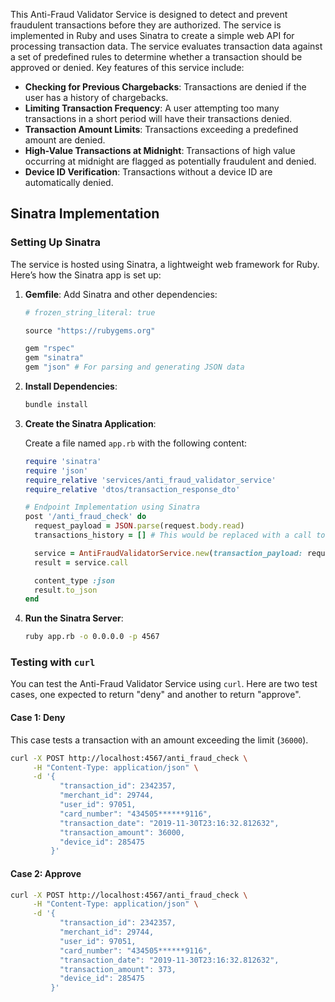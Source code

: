 This Anti-Fraud Validator Service is designed to detect and prevent fraudulent transactions before they are authorized. The service is implemented in Ruby and uses Sinatra to create a simple web API for processing transaction data. The service evaluates transaction data against a set of predefined rules to determine whether a transaction should be approved or denied. Key features of this service include:

- **Checking for Previous Chargebacks**: Transactions are denied if the user has a history of chargebacks.
- **Limiting Transaction Frequency**: A user attempting too many transactions in a short period will have their transactions denied.
- **Transaction Amount Limits**: Transactions exceeding a predefined amount are denied.
- **High-Value Transactions at Midnight**: Transactions of high value occurring at midnight are flagged as potentially fraudulent and denied.
- **Device ID Verification**: Transactions without a device ID are automatically denied.

## Sinatra Implementation

### Setting Up Sinatra

The service is hosted using Sinatra, a lightweight web framework for Ruby. Here’s how the Sinatra app is set up:

1. **Gemfile**: Add Sinatra and other dependencies:
    ```ruby
    # frozen_string_literal: true

    source "https://rubygems.org"

    gem "rspec"
    gem "sinatra"
    gem "json" # For parsing and generating JSON data
    ```

2. **Install Dependencies**:
    ```sh
    bundle install
    ```

3. **Create the Sinatra Application**:

    Create a file named `app.rb` with the following content:

    ```ruby
    require 'sinatra'
    require 'json'
    require_relative 'services/anti_fraud_validator_service'
    require_relative 'dtos/transaction_response_dto'

    # Endpoint Implementation using Sinatra
    post '/anti_fraud_check' do
      request_payload = JSON.parse(request.body.read)
      transactions_history = [] # This would be replaced with a call to your persistent storage

      service = AntiFraudValidatorService.new(transaction_payload: request_payload, transactions_history: transactions_history)
      result = service.call

      content_type :json
      result.to_json
    end
    ```

4. **Run the Sinatra Server**:
    ```sh
    ruby app.rb -o 0.0.0.0 -p 4567
    ```

### Testing with `curl`

You can test the Anti-Fraud Validator Service using `curl`. Here are two test cases, one expected to return "deny" and another to return "approve".

#### Case 1: Deny

This case tests a transaction with an amount exceeding the limit (`36000`).

```sh
curl -X POST http://localhost:4567/anti_fraud_check \
     -H "Content-Type: application/json" \
     -d '{
           "transaction_id": 2342357,
           "merchant_id": 29744,
           "user_id": 97051,
           "card_number": "434505******9116",
           "transaction_date": "2019-11-30T23:16:32.812632",
           "transaction_amount": 36000,
           "device_id": 285475
         }'
```
#### Case 2: Approve

```sh
curl -X POST http://localhost:4567/anti_fraud_check \
     -H "Content-Type: application/json" \
     -d '{
           "transaction_id": 2342357,
           "merchant_id": 29744,
           "user_id": 97051,
           "card_number": "434505******9116",
           "transaction_date": "2019-11-30T23:16:32.812632",
           "transaction_amount": 373,
           "device_id": 285475
         }'
```